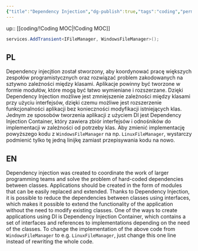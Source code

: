 ```yaml
---
{"title":"Dependency Injection","dg-publish":true,"tags":"coding","permalink":"/coding/dependency-injection/","dgPassFrontmatter":true}
---
```


up:: [[coding/!Coding MOC\|!Coding MOC]]

```cs
services.AddTransient<IFileManager, WindowsFileManager>();
```

## PL

Dependency injecjtion został stworzony, aby koordynować pracę większych zespołów programistycznych oraz rozwiązać problem zakodowanych na sztywno zależności między klasami. Aplikacje powinny być tworzone w formie modułów, które mogą być łatwo wymieniane i rozszerzane. Dzięki Dependency Injection możliwe jest zmniejszenie zależności między klasami przy użyciu interfejsów, dzięki czemu możliwe jest rozszerzenie funkcjonalności aplikacji bez konieczności modyfikacji istniejących klas. Jednym ze sposobów tworzenia aplikacji z użyciem DI jest Dependency Injection Container, który zawiera zbiór interfejsów i odnośników do implementacji w zależności od potrzeby klas.
Aby zmienić implementację powyższego kodu z `WindowsFileManager` na np. `LinuxFileManager`, wystarczy podmienić tylko tę jedną linijkę zamiast przepisywania kodu na nowo.

## EN

Dependency injection was created to coordinate the work of larger programming teams and solve the problem of hard-coded dependencies between classes. Applications should be created in the form of modules that can be easily replaced and extended. Thanks to Dependency Injection, it is possible to reduce the dependencies between classes using interfaces, which makes it possible to extend the functionality of the application without the need to modify existing classes. One of the ways to create applications using DI is Dependency Injection Container, which contains a set of interfaces and references to implementations depending on the need of the classes.
To change the implementation of the above code from `WindowsFileManager` to e.g. `LinuxFileManager`, just change this one line instead of rewriting the whole code.
